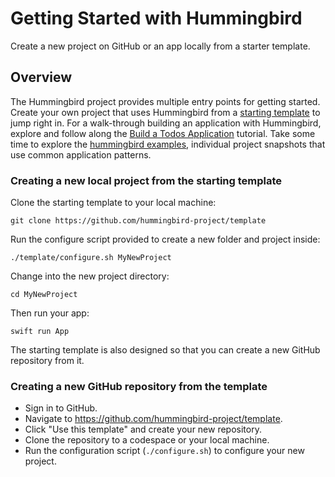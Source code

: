 # Getting Started with Hummingbird

Create a new project on GitHub or an app locally from a starter template.

## Overview

The Hummingbird project provides multiple entry points for getting started.
Create your own project that uses Hummingbird from a [starting template](https://github.com/hummingbird-project/template) to jump right in.
For a walk-through building an application with Hummingbird, explore and follow along the [Build a Todos Application](https://docs.hummingbird.codes/2.0/tutorials/todos) tutorial.
Take some time to explore the [hummingbird examples](https://github.com/hummingbird-project/hummingbird-examples/), individual project snapshots that use common application patterns.

### Creating a new local project from the starting template

Clone the starting template to your local machine:

    git clone https://github.com/hummingbird-project/template

Run the configure script provided to create a new folder and project inside:

    ./template/configure.sh MyNewProject

Change into the new project directory:

    cd MyNewProject

Then run your app:

    swift run App

The starting template is also designed so that you can create a new GitHub repository from it.

### Creating a new GitHub repository from the template

- Sign in to GitHub.
- Navigate to https://github.com/hummingbird-project/template.
- Click "Use this template" and create your new repository.
- Clone the repository to a codespace or your local machine.
- Run the configuration script (`./configure.sh`) to configure your new project.
